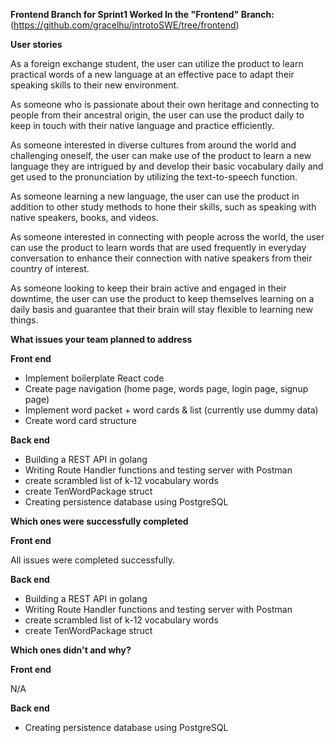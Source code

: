 **Frontend Branch for Sprint1 Worked In the "Frontend" Branch:** (https://github.com/gracelhu/introtoSWE/tree/frontend)

**User stories**

As a foreign exchange student, the user can utilize the product to learn practical words of a new language at an effective pace to adapt their speaking skills to their new environment.

As someone who is passionate about their own heritage and connecting to people from their ancestral origin, the user can use the product daily to keep in touch with their native language and practice efficiently.

As someone interested in diverse cultures from around the world and challenging oneself, the user can make use of the product to learn a new language they are intrigued by and develop their basic vocabulary daily and get used to the pronunciation by utilizing the text-to-speech function.

As someone learning a new language, the user can use the product in addition to other study methods to hone their skills, such as speaking with native speakers, books, and videos.

As someone interested in connecting with people across the world, the user can use the product to learn words that are used frequently in everyday conversation to enhance their connection with native speakers from their country of interest.

As someone looking to keep their brain active and engaged in their downtime, the user can use the product to keep themselves learning on a daily basis and guarantee that their brain will stay flexible to learning new things.


**What issues your team planned to address**

**Front end**

- Implement boilerplate React code
- Create page navigation (home page, words page, login page, signup page)
- Implement word packet + word cards & list (currently use dummy data)
- Create word card structure

 **Back end**

- Building a REST API in golang
- Writing Route Handler functions and testing server with Postman
- create scrambled list of k-12 vocabulary words
- create TenWordPackage struct
- Creating persistence database using PostgreSQL

**Which ones were successfully completed**

**Front end**

All issues were completed successfully.

**Back end**
- Building a REST API in golang
- Writing Route Handler functions and testing server with Postman
- create scrambled list of k-12 vocabulary words
- create TenWordPackage struct

**Which ones didn't and why?**

**Front end**

N/A

**Back end**

- Creating persistence database using PostgreSQL


